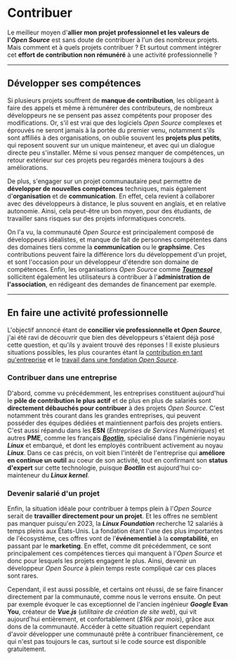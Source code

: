 # Contribuer

Le meilleur moyen d'__allier mon projet professionnel et les valeurs de l'_Open Source___ est sans doute de contribuer à l'un des nombreux projets. Mais comment et à quels projets contribuer ? Et surtout comment intégrer cet __effort de contribution non rémunéré__ à une activité professionnelle ?

---

## Développer ses compétences

Si plusieurs projets souffrent de __manque de contribution__, les obligeant à faire des appels et même à rémunérer des contributeurs, de nombreux développeurs ne se pensent pas assez compétents pour proposer des modifications. Or, s'il est vrai que des logiciels _Open Source_ complexes et éprouvés ne seront jamais à la portée du premier venu, notamment s'ils sont affiliés à des organisations, on oublie souvent les __projets plus petits__, qui reposent souvent sur un unique mainteneur, et avec qui un dialogue directe peu s'installer. Même si vous pensez manquer de compétences, un retour extérieur sur ces projets peu regardés mènera toujours à des améliorations.

De plus, s'engager sur un projet communautaire peut permettre de __développer de nouvelles compétences__ techniques, mais également d'__organisation__ et de __communication__. En effet, cela revient à collaborer avec des développeurs à distance, le plus souvent en anglais, et en relative autonomie. Ainsi, cela peut-être un bon moyen, pour des étudiants, de travailler sans risques sur des projets informatiques concrets.

On l'a vu, la communauté _Open Source_ est principalement composé de développeurs idéalistes, et manque de fait de personnes compétentes dans des domaines tiers comme la __communication__ ou le __graphsime__. Ces contributions peuvent faire la différence lors du développement d'un projet, et sont l'occasion pour un développeur d'étendre son domaine de compétences. Enfin, les organisations _Open Source_ comme ___[Tournesol](https://tournesol.app/)___ sollicitent également les utilisateurs à contribuer à l'__administration de l'association__, en rédigeant des demandes de financement par exemple.

---

## En faire une activité professionnelle

L'objectif annoncé étant de __concilier vie professionnelle et _Open Source___, j'ai été ravi de découvrir que bien des développeurs s'étaient déjà posé cette question, et qu'ils y avaient trouvé des réponses ! Il existe plusieurs situations possibles, les plus courantes étant la [contribution en tant qu'entreprise](#contribuer-dans-une-entreprise) et le [travail dans une fondation _Open Source_](#devenir-salarié-dun-projet).

### Contribuer dans une entreprise

D'abord, comme vu précédemment, les entreprises constituent aujourd'hui le __pôle de contribution le plus actif__ et de plus en plus de salariés sont __directement débauchés pour contribuer__ à des projets _Open Source_. C'est notamment très courant dans les grandes entreprises, qui peuvent posséder des équipes dédiées et maintiennent parfois des projets entiers. C'est aussi répandu dans les __ESN__ (_Entreprises de Services Numériques_) et autres __PME__, comme les français ___[Bootlin](https://bootlin.com/fr/)___, spécialisé dans l'ingénierie noyau ___Linux___ et embarqué, et dont les employés contribuent activement au noyau ___Linux___. Dans ce cas précis, on voit bien l'intérêt de l'entreprise qui __améliore en continue un outil__ au coeur de son activité, tout en confirmant son __status d'expert__ sur cette technologie, puisque ___Bootlin___ est aujourd'hui co-mainteneur du ___Linux kernel___.

### Devenir salarié d'un projet

Enfin, la situation idéale pour contribuer à temps plein à l'_Open Source_ serait de __travailler directement pour un projet__. Et les offres ne semblent pas manquer puisqu'en 2023, la ___Linux Foundation___ recherche 12 salariés à temps pleins aux États-Unis. La fondation étant l'une des plus importantes de l'écosystème, ces offres vont de l’__événementiel__ à la __comptabilité__, en passant par le __marketing__. En effet, comme dit précédemment, ce sont principalement ces compétences tierces qui manquent à l'_Open Source_ et donc pour lesquels les projets engagent le plus. Ainsi, devenir un développeur _Open Source_ à plein temps reste compliqué car ces places sont rares.

Cependant, il est aussi possible, et certains ont réussi, de se faire financer directement par la communauté, comme nous le verrons ensuite. On peut par exemple évoquer le cas exceptionnel de l'ancien ingénieur ___Google_ Evan You__, créateur de ___Vue.js___ (_utilitaire de création de site web_), qui vit aujourd'hui entièrement, et confortablement (_$16k par mois_), grâce aux dons de la communauté. Accéder à cette situation requiert cependant d'avoir développer une communauté prête à contribuer financièrement, ce qui n'est pas toujours le cas, surtout si le code source est disponible gratuitement.

